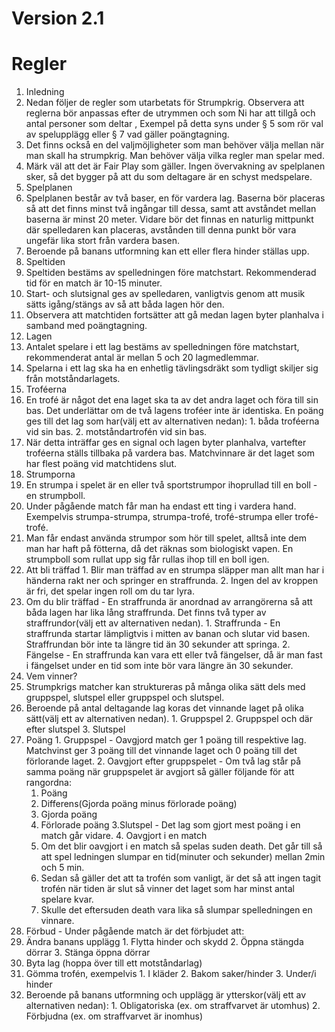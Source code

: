 # Version 2.1

# Regler
1. Inledning
  1. Nedan följer de regler som utarbetats för Strumpkrig. Observera att reglerna bör anpassas efter de utrymmen och som Ni har att tillgå och antal personer som deltar , Exempel på detta syns under § 5 som rör val av spelupplägg eller § 7 vad gäller poängtagning.
  2. Det finns också en del valjmöjligheter som man behöver välja mellan när man skall ha strumpkrig. Man behöver välja vilka regler man spelar med.
  3. Märk väl att det är Fair Play som gäller. Ingen övervakning av spelplanen sker, så det bygger på att du som deltagare är en schyst medspelare.
2. Spelplanen
  1. Spelplanen består av två baser, en för vardera lag. Baserna bör placeras så att det finns minst två ingångar till dessa, samt att avståndet mellan baserna är minst 20 meter. Vidare bör det finnas en naturlig mittpunkt där spelledaren kan placeras, avstånden till denna punkt bör vara ungefär lika stort från vardera basen.
  2. Beroende på banans utformning kan ett eller flera hinder ställas upp.
3. Speltiden
  1. Speltiden bestäms av spelledningen före matchstart. Rekommenderad tid för en match är 10-15 minuter.
  2. Start- och slutsignal ges av spelledaren, vanligtvis genom att musik sätts igång/stängs av så att båda lagen hör den.
  3. Observera att matchtiden fortsätter att gå medan lagen byter planhalva i samband med poängtagning.
4. Lagen
  1. Antalet spelare i ett lag bestäms av spelledningen före matchstart, rekommenderat antal är mellan 5 och 20 lagmedlemmar.
  2. Spelarna i ett lag ska ha en enhetlig tävlingsdräkt som tydligt skiljer sig från motståndarlagets.
5. Troféerna
  1. En trofé är något det ena laget ska ta av det andra laget och föra till sin bas. Det underlättar om de två lagens troféer inte är identiska. En poäng ges till det lag som har(välj ett av alternativen nedan):
    1. båda troféerna vid sin bas.
    2. motståndartrofén vid sin bas.
  2. När detta inträffar ges en signal och lagen byter planhalva, vartefter troféerna ställs tillbaka på vardera bas. Matchvinnare är det laget som har flest poäng vid matchtidens slut.
6. Strumporna
  1. En strumpa i spelet är en eller två sportstrumpor ihoprullad till en boll - en strumpboll.
  2. Under pågående match får man ha endast ett ting i vardera hand. Exempelvis strumpa-strumpa, strumpa-trofé, trofé-strumpa eller trofé-trofé.
  3. Man får endast använda strumpor som hör till spelet, alltså inte dem man har haft på fötterna, då det räknas som biologiskt vapen. En strumpboll som rullat upp sig får rullas ihop till en boll igen.
  4. Att bli träffad
    1. Blir man träffad av en strumpa släpper man allt man har i händerna rakt ner och springer en straffrunda.
    2. Ingen del av kroppen är fri, det spelar ingen roll om du tar lyra.
  5. Om du blir träffad - En straffrunda är anordnad av arrangörerna så att båda lagen har lika lång straffrunda. Det finns två typer av straffrundor(välj ett av alternativen nedan).
    1. Straffrunda - En straffrunda startar lämpligtvis i mitten av banan och slutar vid basen. Straffrundan bör inte ta längre tid än 30 sekunder att springa.
    2. Fängelse - En straffrunda kan vara ett eller två fängelser, då är man fast i fängelset under en tid som inte bör vara längre än 30 sekunder.
7. Vem vinner?
  1. Strumpkrigs matcher kan struktureras på många olika sätt dels med gruppspel, slutspel eller gruppspel och slutspel.
  2. Beroende på antal deltagande lag koras det vinnande laget på olika sätt(välj ett av alternativen nedan).
    1. Gruppspel
    2. Gruppspel och där efter slutspel
    3. Slutspel
  3. Poäng
    1. Gruppspel - Oavgjord match ger 1 poäng till respektive lag. Matchvinst ger 3 poäng till det vinnande laget och 0 poäng till det förlorande laget.
    2. Oavgjort efter gruppspelet - Om två lag står på samma poäng när gruppspelet är avgjort så gäller följande för att rangordna:
      1. Poäng
      2. Differens(Gjorda poäng minus förlorade poäng)
      3. Gjorda poäng
      4. Förlorade poäng
    3.Slutspel - Det lag som gjort mest poäng i en match går vidare.
    4. Oavgjort i en match
      1. Om det blir oavgjort i en match så spelas suden death. Det går till så att spel ledningen slumpar en tid(minuter och sekunder) mellan 2min och 5 min.
      2. Sedan så gäller det att ta trofén som vanligt, är det så att ingen tagit trofén när tiden är slut så vinner det laget som har minst antal spelare kvar.
      3. Skulle det eftersuden death vara lika så slumpar spelledningen en vinnare.
8. Förbud - Under pågående match är det förbjudet att:
  1. Ändra banans upplägg
    1. Flytta hinder och skydd
    2. Öppna stängda dörrar
    3. Stänga öppna dörrar
  2. Byta lag (hoppa över till ett motståndarlag)
  3. Gömma trofén, exempelvis
    1. I kläder
    2. Bakom saker/hinder
    3. Under/i hinder
  4. Beroende på banans utformning och upplägg är ytterskor(välj ett av alternativen nedan):
    1. Obligatoriska (ex. om straffvarvet är utomhus)
    2. Förbjudna (ex. om straffvarvet är inomhus)
